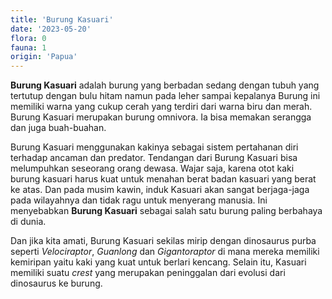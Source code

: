 ```yaml
---
title: 'Burung Kasuari'
date: '2023-05-20'
flora: 0
fauna: 1
origin: 'Papua'
---
```


**Burung Kasuari** adalah burung yang berbadan sedang dengan tubuh yang tertutup dengan bulu hitam namun pada leher sampai kepalanya Burung ini memiliki warna yang cukup cerah yang terdiri dari warna biru dan merah. Burung Kasuari merupakan burung omnivora. Ia bisa memakan serangga dan juga buah-buahan.

Burung Kasuari menggunakan kakinya sebagai sistem pertahanan diri terhadap ancaman dan predator. Tendangan dari Burung Kasuari bisa melumpuhkan seseorang orang dewasa. Wajar saja, karena otot kaki burung kasuari harus kuat untuk menahan berat badan kasuari yang berat ke atas. Dan pada musim kawin, induk Kasuari akan sangat berjaga-jaga pada wilayahnya dan tidak ragu untuk menyerang manusia. Ini menyebabkan **Burung Kasuari** sebagai salah satu burung paling berbahaya di dunia.

Dan jika kita amati, Burung Kasuari sekilas mirip dengan dinosaurus purba seperti _Velociraptor_, _Guanlong_ dan _Gigantoraptor_ di mana mereka memiliki kemiripan yaitu kaki yang kuat untuk berlari kencang. Selain itu, Kasuari memiliki suatu _crest_ yang merupakan peninggalan dari evolusi dari dinosaurus ke burung.